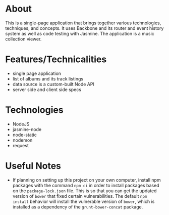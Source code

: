 # About

This is a single-page application that brings together various technologies,
techniques, and concepts. It uses Backbone and its router and event history
system as well as code testing with Jasmine. The application is a music
collection viewer.

# Features/Technicalities

* single page application
* list of albums and its track listings
* data source is a custom-built Node API
* server side and client side specs

# Technologies

* NodeJS
* jasmine-node
* node-static
* nodemon
* request

# Useful Notes

* If planning on setting up this project on your own computer, install npm
  packages with the command `npm ci` in order to install packages based on the
  `package-lock.json` file. This is so that you can get the updated version of
  `bower` that fixed certain vulnerabilities. The default `npm install` behavior
  will install the vulnerable version of `bower`, which is installed as a
  dependency of the `grunt-bower-concat` package.
